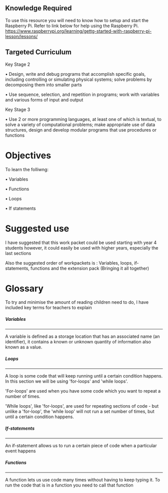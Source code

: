 ## Knowledge Required
To use this resource you will need to know how to setup and start the Raspberry Pi. Refer to link below for help using the Raspberry Pi. 
https://www.raspberrypi.org/learning/gettg-started-with-raspberry-pi-lesson/lessons/

## Targeted Curriculum
Key Stage 2

•   Design, write and debug programs that accomplish specific goals, including controlling or simulating physical systems; solve problems by decomposing them into smaller parts

•   Use sequence, selection, and repetition in programs; work with variables and various forms of input and output

Key Stage 3

•	Use 2 or more programming languages, at least one of which is textual, to solve a variety of computational problems; make appropriate use of data structures, design and develop modular programs that use procedures or functions

# Objectives
To learn the folliwng:

•	Variables

•	Functions

•	Loops

•	If statements



# Suggested use

I have suggested that this work packet could be used starting with year 4 students however, it could easily be used with higher years, especially the last sections

Also the suggested order of workpackets is : Variables, loops, if-statements, functions and the extension pack (Bringing it all together)


# Glossary

To try and minimise the amount of reading children need to do, I have included key terms for teachers to explain

##### Variables

----

A variable is defined as a storage location that has an associated name (an identifier), it contains a known or unknown quantity of information also known  as a value.


##### Loops

------
A loop is some code that will keep running until a certain condition happens. In this section we will be using 'for-loops' and 'while loops'.

'For-loops' are  used when you have some code which you want to repeat a number of times.

'While loops', like 'for-loops', are used for repeating sections of code - but unlike a 'for-loop', the 'while loop' will not run  a set number of times, but until a certain condition happens.



##### If-statements
-------
An if-statement allows us to run a certain piece of code when a particular event happens


##### Functions

------

A function lets us use code many times without having to keep typing it. To run the code that is in a function you need to call that function

